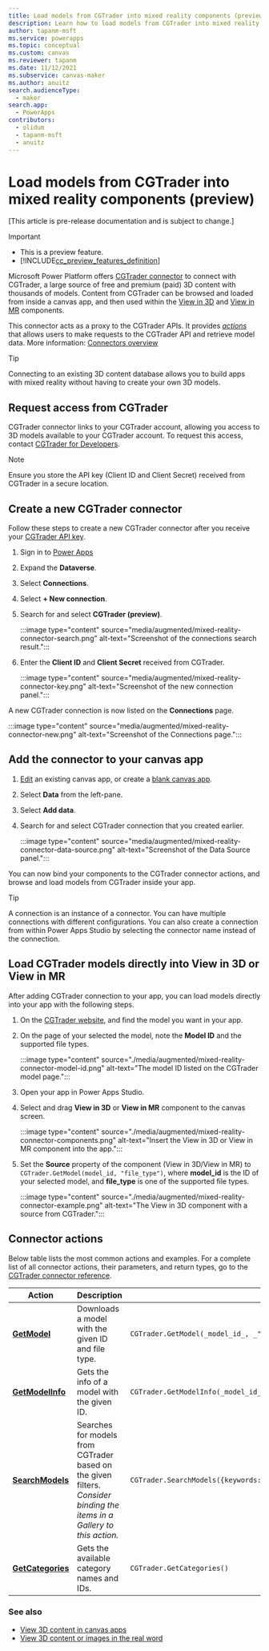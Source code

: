 ```yaml
---
title: Load models from CGTrader into mixed reality components (preview)
description: Learn how to load models from CGTrader into mixed reality components
author: tapanm-msft
ms.service: powerapps
ms.topic: conceptual
ms.custom: canvas
ms.reviewer: tapanm
ms.date: 11/12/2021
ms.subservice: canvas-maker
ms.author: anuitz
search.audienceType: 
  - maker
search.app: 
  - PowerApps
contributors:
  - olidum
  - tapanm-msft
  - anuitz
---
```


# Load models from CGTrader into mixed reality components (preview)

[This article is pre-release documentation and is subject to change.]

> [!IMPORTANT]
> - This is a preview feature.
> - [!INCLUDE[cc_preview_features_definition](../../includes/cc-preview-features-definition.md)]

Microsoft Power Platform offers [CGTrader connector](/connectors/cgtrader/) to connect with CGTrader, a large source of free and premium (paid) 3D content with thousands of models. Content from CGTrader can be browsed and loaded from inside a canvas app, and then used within the [View in 3D](mixed-reality-component-view-3d.md) and [View in MR](mixed-reality-component-view-mr.md) components.

This connector acts as a proxy to the CGTrader APIs. It provides [_actions_](/connectors/connectors#actions) that allows users to make requests to the CGTrader API and retrieve model data. More information: [Connectors overview](/connectors/custom-connectors/use-custom-connector-powerapps)

> [!TIP]
> Connecting to an existing 3D content database allows you to build apps with mixed reality without having to create your own 3D models.

## Request access from CGTrader

CGTrader connector links to your CGTrader account, allowing you access to 3D models available to your CGTrader account. To request this access, contact [CGTrader for Developers](https://www.cgtrader.com/developers).

> [!NOTE]
> Ensure you store the API key (Client ID and Client Secret) received from CGTrader in a secure location.

## Create a new CGTrader connector

Follow these steps to create a new CGTrader connector after you receive your [CGTrader API key](#request-access-from-cgtrader).

1. Sign in to [Power Apps](https://make.powerapps.com/)

1. Expand the **Dataverse**.

1. Select **Connections**.

1. Select **+ New connection**.

1. Search for and select **CGTrader (preview)**.

    :::image type="content" source="media/augmented/mixed-reality-connector-search.png" alt-text="Screenshot of the connections search result.":::

1. Enter the **Client ID** and **Client Secret** received from CGTrader.

    :::image type="content" source="media/augmented/mixed-reality-connector-key.png" alt-text="Screenshot of the new connection panel.":::

A new CGTrader connection is now listed on the **Connections** page.

:::image type="content" source="media/augmented/mixed-reality-connector-new.png" alt-text="Screenshot of the Connections page.":::

## Add the connector to your canvas app

1. [Edit](edit-app.md) an existing canvas app, or create a [blank canvas app](add-data-connection.md#open-a-blank-app).

1. Select **Data** from the left-pane.

1. Select **Add data**.

1. Search for and select CGTrader connection that you created earlier.

    :::image type="content" source="media/augmented/mixed-reality-connector-data-source.png" alt-text="Screenshot of the Data Source panel.":::

You can now bind your components to the CGTrader connector actions, and browse and load models from CGTrader inside your app.

> [!TIP]
> A connection is an instance of a connector. You can have multiple connections with different configurations. You can also create a connection from within Power Apps Studio by selecting the connector name instead of the connection.

## Load CGTrader models directly into View in 3D or View in MR

After adding CGTrader connection to your app, you can load models directly into your app with the following steps.

1. On the [CGTrader website](https://www.cgtrader.com/), and find the model you want in your app.

1. On the page of your selected the model, note the **Model ID** and the supported file types.

    :::image type="content" source="./media/augmented/mixed-reality-connector-model-id.png" alt-text="The model ID listed on the CGTrader model page.":::

1. Open your app in Power Apps Studio.

1. Select and drag **View in 3D** or **View in MR** component to the canvas screen.

    :::image type="content" source="./media/augmented/mixed-reality-connector-components.png" alt-text="Insert the View in 3D or View in MR component into the app.":::

1. Set the **Source** property of the component (View in 3D/View in MR) to `CGTrader.GetModel(model_id, "file_type")`, where **model_id** is the ID of your selected model, and **file_type** is one of the supported file types.

    :::image type="content" source="./media/augmented/mixed-reality-connector-example.png" alt-text="The View in 3D component with a source from CGTrader.":::

## Connector actions

Below table lists the most common actions and examples. For a complete list of all connector actions, their parameters, and return types, go to the [CGTrader connector reference](/connectors/cgtrader/#actions).

| Action | Description | Example |
|--|--|--|
| **[GetModel](/connectors/cgtrader/#downloads-a-model-with-the-given-id-and-file-type.)** | Downloads a model with the given ID and file type. | `CGTrader.GetModel(_model_id_, _"file_type"_)` |
| **[GetModelInfo](/connectors/cgtrader/#gets-the-info-of-a-model-with-the-given-id.)** | Gets the info of a model with the given ID. | `CGTrader.GetModelInfo(_model_id_)` |
| **[SearchModels](/connectors/cgtrader/#searches-for-models-from-cgtrader-based-on-the-given-filters.)** | Searches for models from CGTrader based on the given filters. _Consider binding the items in a Gallery to this action._ | `CGTrader.SearchModels({keywords:"_keywords_",extensions:"_file_types_"}).Models` |
| **[GetCategories](/connectors/cgtrader/#gets-the-available-category-names-and-ids.)** | Gets the available category names and IDs. | `CGTrader.GetCategories()` |

### See also

- [View 3D content in canvas apps](mixed-reality-component-view-3d.md) <br>
- [View 3D content or images in the real word](mixed-reality-component-view-mr.md)
